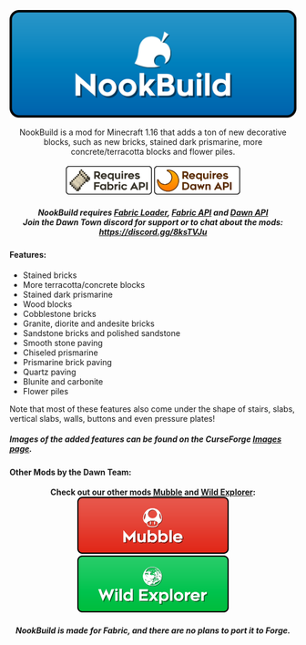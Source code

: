 [![NookBuild](https://raw.githubusercontent.com/DawnTeamMC/DawnTeamMC/master/nookbuild/header.png)](https://www.curseforge.com/minecraft/mc-mods/nookbuild)

<p align="center">
	NookBuild is a mod for Minecraft 1.16 that adds a ton of new decorative blocks, such as new bricks, stained dark prismarine, more concrete/terracotta blocks and flower piles.<br><br>
	<a href="https://www.curseforge.com/minecraft/mc-mods/fabric-api"><img title="Requires Fabric API" height="50" src="https://raw.githubusercontent.com/DawnTeamMC/DawnTeamMC/master/fabric_api/required.png"></a>
	<a href="https://www.curseforge.com/minecraft/mc-mods/dawn"><img title="Requires Dawn API" height="50" src="https://raw.githubusercontent.com/DawnTeamMC/DawnTeamMC/master/dawn_api/required.png"></a>
</p>

<h5 align="center">
	NookBuild requires <a href="https://fabricmc.net/use/">Fabric Loader</a>, <a href="https://www.curseforge.com/minecraft/mc-mods/fabric-api">Fabric API</a> and <a href="https://www.curseforge.com/minecraft/mc-mods/dawn">Dawn API</a><br>
	Join the Dawn Town discord for support or to chat about the mods: <a href="https://discord.gg/8ksTVJu">https://discord.gg/8ksTVJu</a><br>
</h5>

#### Features:

* Stained bricks
* More terracotta/concrete blocks
* Stained dark prismarine
* Wood blocks
* Cobblestone bricks
* Granite, diorite and andesite bricks
* Sandstone bricks and polished sandstone
* Smooth stone paving
* Chiseled prismarine
* Prismarine brick paving
* Quartz paving
* Blunite and carbonite
* Flower piles

Note that most of these features also come under the shape of stairs, slabs, vertical slabs, walls, buttons and even pressure plates!

##### Images of the added features can be found on the CurseForge [Images page](https://www.curseforge.com/minecraft/mc-mods/nookbuild/screenshots).


#### Other Mods by the Dawn Team:
<p align="center">
	<strong>Check out our other mods <a href="https://www.curseforge.com/minecraft/mc-mods/mubble">Mubble</a> and <a href="https://www.curseforge.com/minecraft/mc-mods/wild-explorer">Wild Explorer</a>:</strong><br>
	<a href="https://www.curseforge.com/minecraft/mc-mods/mubble"><img title="Mubble" height="100" src="https://raw.githubusercontent.com/DawnTeamMC/DawnTeamMC/master/mubble/header.png"></a>
	<a href="https://www.curseforge.com/minecraft/mc-mods/wild-explorer"><img title="Wild Explorer" height="100" src="https://raw.githubusercontent.com/DawnTeamMC/DawnTeamMC/master/wild_explorer/header.png"></a><br>
</p>

<h5 align="center">
	NookBuild is made for Fabric, and there are no plans to port it to Forge.<br>
</h5>